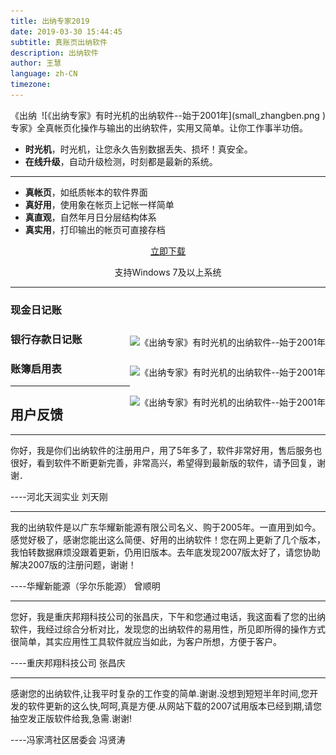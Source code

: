 ```yaml
---
title: 出纳专家2019
date: 2019-03-30 15:44:45
subtitle: 真账页出纳软件
description: 出纳软件
author: 王慧
language: zh-CN
timezone:
---
```


<div style ="float:right">
![《出纳专家》有时光机的出纳软件--始于2001年](small_zhangben.png )
</div>

《出纳专家》全真帐页化操作与输出的出纳软件，实用又简单。让你工作事半功倍。

* **时光机**，时光机，让您永久告别数据丢失、损坏！真安全。
* **在线升级**，自动升级检测，时刻都是最新的系统。
---
* **真帐页**，如纸质帐本的软件界面
* **真好用**，使用象在帐页上记帐一样简单
* **真直观**，自然年月日分层结构体系
* **真实用**，打印输出的帐页可直接存档

<div style ="clear:both" align="center">
        <a href="http://oss.myqzz.net/expert/cnzjhh_setup.exe" alt="" title="立即下载《出纳专家2019》" id="download">立即下载</a>
        <p>支持Windows 7及以上系统</p>
</div>

---


### 现金日记账

<div style ="float:right">

![《出纳专家》有时光机的出纳软件--始于2001年](现金日记账.png )


</div>

### 银行存款日记账

<div style ="float:right">

![《出纳专家》有时光机的出纳软件--始于2001年](银行存款日记账.png )


</div>


### 账簿启用表

<div style ="float:right">

![《出纳专家》有时光机的出纳软件--始于2001年](账簿启用表.png )


</div>

---
## 用户反馈
---

你好，我是你们出纳软件的注册用户，用了5年多了，软件非常好用，售后服务也很好，看到软件不断更新完善，非常高兴，希望得到最新版的软件，请予回复，谢谢．

    
----河北天润实业 刘天刚

---
我的出纳软件是以广东华耀新能源有限公司名义、购于2005年。一直用到如今。感觉好极了，感谢您能出这么简便、好用的出纳软件！您在网上更新了几个版本，我怕转数据麻烦没跟着更新，仍用旧版本。去年底发现2007版太好了，请您协助解决2007版的注册问题，谢谢！

----华耀新能源（孚尔乐能源） 曾顺明


---
您好，我是重庆邦翔科技公司的张昌庆，下午和您通过电话，我这面看了您的出纳软件，我经过综合分析对比，发现您的出纳软件的易用性，所见即所得的操作方式很简单，其实应用性工具软件就应当如此，为客户所想，方便于客户。 
    
----重庆邦翔科技公司 张昌庆


--- 
感谢您的出纳软件,让我平时复杂的工作变的简单.谢谢.没想到短短半年时间,您开发的软件更新的这么快,呵呵,真是方便.从网站下载的2007试用版本已经到期,请您抽空发正版软件给我,急需.谢谢!

----冯家湾社区居委会 冯贤涛
